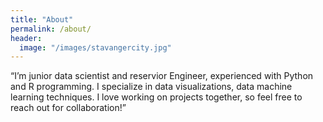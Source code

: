 ```yaml
---
title: "About"
permalink: /about/
header:
  image: "/images/stavangercity.jpg"
---
```


“I’m junior data scientist and  reservior Engineer,  experienced with Python and R programming. I specialize in data visualizations, data machine learning techniques. I love working on projects together, so feel free to reach out for collaboration!”

